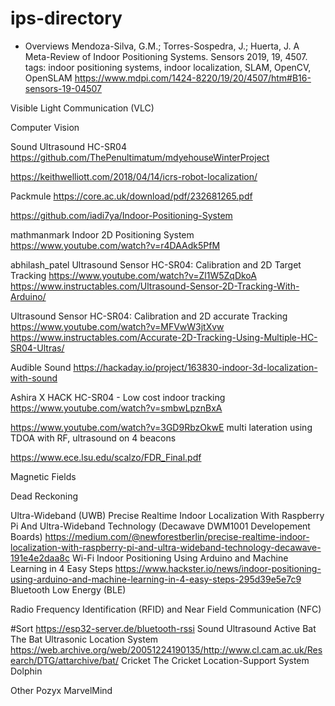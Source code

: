 # ips-directory
* Overviews
Mendoza-Silva, G.M.; Torres-Sospedra, J.; Huerta, J. A Meta-Review of Indoor Positioning Systems. Sensors 2019, 19, 4507. 
tags: indoor positioning systems, indoor localization, SLAM, OpenCV, OpenSLAM
https://www.mdpi.com/1424-8220/19/20/4507/htm#B16-sensors-19-04507

Visible Light Communication (VLC)
	
Computer Vision
	
Sound
Ultrasound
HC-SR04
https://github.com/ThePenultimatum/mdyehouseWinterProject

https://keithwelliott.com/2018/04/14/icrs-robot-localization/

Packmule https://core.ac.uk/download/pdf/232681265.pdf

https://github.com/iadi7ya/Indoor-Positioning-System

mathmanmark 
Indoor 2D Positioning System 
https://www.youtube.com/watch?v=r4DAAdk5PfM

abhilash_patel 
Ultrasound Sensor HC-SR04: Calibration and 2D Target Tracking 
https://www.youtube.com/watch?v=Zl1W5ZqDkoA 
https://www.instructables.com/Ultrasound-Sensor-2D-Tracking-With-Arduino/ 

Ultrasound Sensor HC-SR04: Calibration and 2D accurate Tracking 
https://www.youtube.com/watch?v=MFVwW3jtXvw 
https://www.instructables.com/Accurate-2D-Tracking-Using-Multiple-HC-SR04-Ultras/

Audible Sound
https://hackaday.io/project/163830-indoor-3d-localization-with-sound

Ashira X
HACK HC-SR04 - Low cost indoor tracking
https://www.youtube.com/watch?v=smbwLpznBxA

https://www.youtube.com/watch?v=3GD9RbzOkwE
multi lateration using TDOA with RF, ultrasound on 4 beacons

https://www.ece.lsu.edu/scalzo/FDR_Final.pdf

Magnetic Fields
	
Dead Reckoning
	
Ultra-Wideband (UWB)
	Precise Realtime Indoor Localization With Raspberry Pi And Ultra-Wideband Technology (Decawave DWM1001 Developement Boards)
	https://medium.com/@newforestberlin/precise-realtime-indoor-localization-with-raspberry-pi-and-ultra-wideband-technology-decawave-191e4e2daa8c
Wi-Fi
	Indoor Positioning Using Arduino and Machine Learning in 4 Easy Steps 
	https://www.hackster.io/news/indoor-positioning-using-arduino-and-machine-learning-in-4-easy-steps-295d39e5e7c9
Bluetooth Low Energy (BLE)
	
Radio Frequency Identification (RFID) and Near Field Communication (NFC)


#Sort
https://esp32-server.de/bluetooth-rssi
Sound
Ultrasound
	Active Bat
		The Bat Ultrasonic Location System
		https://web.archive.org/web/20051224190135/http://www.cl.cam.ac.uk/Research/DTG/attarchive/bat/
	Cricket
		The Cricket Location-Support System
	Dolphin

Other
Pozyx
MarvelMind
